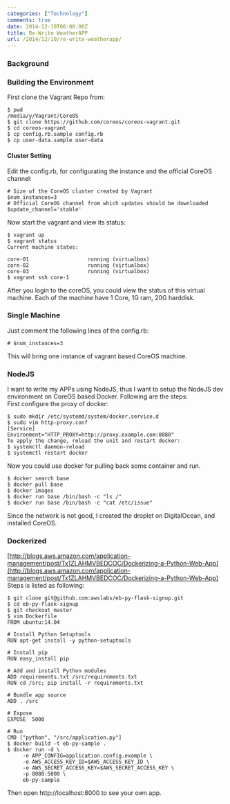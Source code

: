 ```yaml
---
categories: ["Technology"]
comments: true
date: 2014-12-10T00:00:00Z
title: Re-Write WeatherAPP
url: /2014/12/10/re-write-weatherapp/
---
```


### Background

### Building the Environment
First clone the Vagrant Repo from:    

```
$ pwd
/media/y/Vagrant/CoreOS
$ git clone https://github.com/coreos/coreos-vagrant.git
$ cd coreos-vagrant
$ cp config.rb.sample config.rb
$ cp user-data.sample user-data

```
#### Cluster Setting
Edit the config.rb, for configurating the instance and the official CoreOS channel:    

```
# Size of the CoreOS cluster created by Vagrant
$num_instances=3
# Official CoreOS channel from which updates should be downloaded
$update_channel='stable'

```
Now start the vagrant and view its status:   

```
$ vagrant up
$ vagrant status
Current machine states:

core-01                   running (virtualbox)
core-02                   running (virtualbox)
core-03                   running (virtualbox)
$ vagrant ssh core-1

```
After you login to the coreOS, you could view the status of this virtual machine. Each of the machine have 1 Core, 1G ram, 20G harddisk.   

### Single Machine
Just comment the following lines of the config.rb:    

```
# $num_instances=3

```
This will bring one instance of vagrant based CoreOS machine.    


### NodeJS
I want to write my APPs using NodeJS, thus I want to setup the NodeJS dev environment on CoreOS based Docker. Following are the steps:    
First configure the proxy of docker:    

```
$ sudo mkdir /etc/systemd/system/docker.service.d
$ sudo vim http-proxy.conf
[Service]
Environment="HTTP_PROXY=http://proxy.example.com:8080"
To apply the change, reload the unit and restart docker:
$ systemctl daemon-reload
$ systemctl restart docker

```
Now you could use docker for pulling back some container and run.    

```
$ docker search base
$ docker pull base
$ docker images
$ docker run base /bin/bash -c "ls /"
$ docker run base /bin/bash -c "cat /etc/issue"

```
Since the network is not good, I created the droplet on DigitalOcean, and installed CoreOS.  

### Dockerized
[http://blogs.aws.amazon.com/application-management/post/Tx1ZLAHMVBEDCOC/Dockerizing-a-Python-Web-App](http://blogs.aws.amazon.com/application-management/post/Tx1ZLAHMVBEDCOC/Dockerizing-a-Python-Web-App)     
Steps is listed as following:     

```
$ git clone git@github.com:awslabs/eb-py-flask-signup.git
$ cd eb-py-flask-signup
$ git checkout master
$ vim Dockerfile
FROM ubuntu:14.04

# Install Python Setuptools
RUN apt-get install -y python-setuptools

# Install pip
RUN easy_install pip

# Add and install Python modules
ADD requirements.txt /src/requirements.txt
RUN cd /src; pip install -r requirements.txt

# Bundle app source
ADD . /src

# Expose
EXPOSE  5000

# Run
CMD ["python", "/src/application.py"]
$ docker build -t eb-py-sample .
$ docker run -d \
     -e APP_CONFIG=application.config.example \
     -e AWS_ACCESS_KEY_ID=$AWS_ACCESS_KEY_ID \
     -e AWS_SECRET_ACCESS_KEY=$AWS_SECRET_ACCESS_KEY \
     -p 8080:5000 \
     eb-py-sample

```
Then open http://localhost:8000 to see your own app.   


